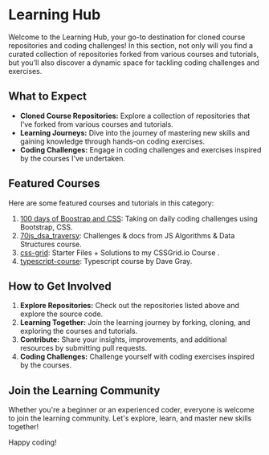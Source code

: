 # Learning Hub

Welcome to the Learning Hub, your go-to destination for cloned course repositories and coding challenges! In this section, not only will you find a curated collection of repositories forked from various courses and tutorials, but you'll also discover a dynamic space for tackling coding challenges and exercises.

## What to Expect

- **Cloned Course Repositories:** Explore a collection of repositories that I've forked from various courses and tutorials.
- **Learning Journeys:** Dive into the journey of mastering new skills and gaining knowledge through hands-on coding exercises.
- **Coding Challenges:** Engage in coding challenges and exercises inspired by the courses I've undertaken.

## Featured Courses

Here are some featured courses and tutorials in this category:

1. [100 days of Boostrap and CSS](https://github.com/martindocs-courses/100days-boostrap5-css): Taking on daily coding challenges using Bootstrap, CSS.
2. [70js_dsa_traversy](https://github.com/martindocs-courses/70js_dsa_traversy): Challenges & docs from JS Algorithms & Data Structures course.
3. [css-grid](https://github.com/martindocs-courses/css-grid): Starter Files + Solutions to my CSSGrid.io Course .
4. [typescript-course](https://github.com/martindocs-courses/typescript-course): Typescript course by Dave Gray.

## How to Get Involved

1. **Explore Repositories:** Check out the repositories listed above and explore the source code.
2. **Learning Together:** Join the learning journey by forking, cloning, and exploring the courses and tutorials.
3. **Contribute:** Share your insights, improvements, and additional resources by submitting pull requests.
4. **Coding Challenges:** Challenge yourself with coding exercises inspired by the courses.

## Join the Learning Community

Whether you're a beginner or an experienced coder, everyone is welcome to join the learning community. Let's explore, learn, and master new skills together!

Happy coding!

